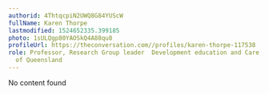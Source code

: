 ```yaml
---
authorid: 4ThtqcpiN2UWQ8G84YUScW
fullName: Karen Thorpe
lastmodified: 1524652335.399185
photo: 1sULQgp80YAOSkQ4A88qu8
profileUrl: https://theconversation.com//profiles/karen-thorpe-117538
role: Professor, Research Group leader  Development education and Care, The University
  of Queensland
---
```

No content found